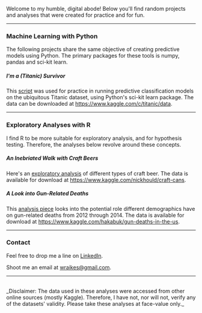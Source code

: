 
Welcome to my humble, digital abode! Below you'll find random projects and analyses that were created for practice and for fun.

--------

### Machine Learning with Python

The following projects share the same objective of creating predictive models using Python. The primary packages for these tools is numpy, pandas and sci-kit learn.

##### I'm a (Titanic) Survivor

This [script](Titanic.html) was used for practice in running predictive classification models on the ubiquitous Titanic dataset, using Python's sci-kit learn package.  The data can be downloaded at <https://www.kaggle.com/c/titanic/data>.  

--------

### Exploratory Analyses with R

I find R to be more suitable for exploratory analysis, and for hypothesis testing.  Therefore, the analyses below revolve around these concepts.

##### An Inebriated Walk with Craft Beers

Here's an [exploratory analysis](Beer_Analysis.html) of different types of craft beer.  The data is available for download at <https://www.kaggle.com/nickhould/craft-cans>.

##### A Look into Gun-Related Deaths

This [analysis piece](gun_analysis.html) looks into the potential role different demographics have on gun-related deaths from 2012 through 2014. The data is available for download at <https://www.kaggle.com/hakabuk/gun-deaths-in-the-us>.

--------

### Contact

Feel free to drop me a line on [LinkedIn](https://www.linkedin.com/in/william-raikes-81508448).

Shoot me an email at <wraikes@gmail.com>.

--------
  
<br>  
_Disclaimer: The data used in these analyses were accessed from other online sources (mostly Kaggle). Therefore, I have not, nor will not, verify any of the datasets' validity.  Please take these analyses at face-value only._



